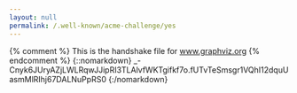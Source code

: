```yaml
---
layout: null
permalink: /.well-known/acme-challenge/yes
---
```

{% comment %} 
    This is the handshake file for www.graphviz.org
{% endcomment %}
{::nomarkdown}
_-Cnyk6JUryAZjLWLRqwJJipRI3TLAlvfWKTgifkf7o.fUTvTeSmsgr1VQhI12dquUasmMlRIhj67DALNuPpRS0
{:/nomarkdown}

